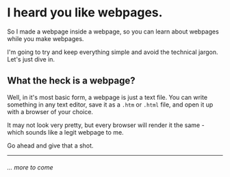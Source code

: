 # I heard you like webpages.

So I made a webpage inside a webpage, so you can learn about webpages while you make webpages.

I'm going to try and keep everything simple and avoid the technical jargon. Let's just dive in.


## What the heck is a webpage?

Well, in it's most basic form, a webpage is just a text file. You can write something in any text editor, save it as a `.htm` or `.html` file, and open it up with a browser of your choice.

It may not look very pretty, but every browser will render it the same - which sounds like a legit webpage to me.

Go ahead and give that a shot.



---

###### … more to come